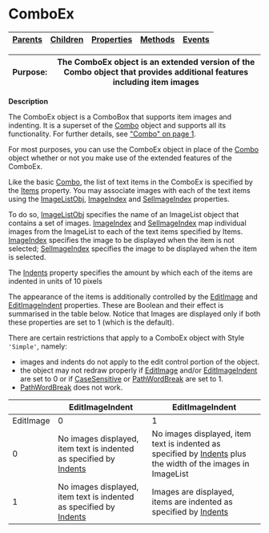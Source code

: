 




<h1 class="heading"><span class="name">ComboEx</span></h1>

| [Parents](../ParentLists/ComboEx.htm) | [Children](../ChildLists/ComboEx.htm) | [Properties](../PropLists/ComboEx.htm) | [Methods](../MethodLists/ComboEx.htm) | [Events](../EventLists/ComboEx.htm) |
| --- | --- | --- | --- | ---  |


| Purpose: | The ComboEx object is an extended version of the Combo object that provides additional features including item images |
| --- | ---  |


**Description**


The ComboEx object is a ComboBox that supports item images and indenting. It is a superset of the [Combo](combo.md) object and supports all its functionality. For further details, see ["Combo" on page 1](combo.md).



For most purposes, you can use the ComboEx object in place of the [Combo](combo.md) object whether or not you make use of the extended features of the ComboEx.


Like the basic [Combo](combo.md), the list of text items in the ComboEx is specified by the [Items](./items.md) property. You may associate images with each of the text items using the [ImageListObj](./imagelistobj.md), [ImageIndex](./imageindex.md) and [SelImageIndex](./selimageindex.md) properties.


To do so, [ImageListObj](./imagelistobj.md) specifies the name of an ImageList object that contains a set of images. [ImageIndex](./imageindex.md) and [SelImageIndex](./selimageindex.md) map individual images from the ImageList to each of the text items specified by Items. [ImageIndex](./imageindex.md) specifies the image to be displayed when the item is not selected; [SelImageIndex](./selimageindex.md) specifies the image to be displayed when the item is selected.


The [Indents](./indents.md) property specifies the amount by which each of the items are indented in units of 10 pixels


The appearance of the items is additionally controlled by the [EditImage](./editimage.md) and [EditImageIndent](./editimageindent.md) properties. These are Boolean and their effect is summarised in the table below. Notice that Images are displayed only if both these properties are set to 1 (which is the default).


There are certain restrictions that apply to a ComboEx object with Style `'Simple'`, namely:

- images and indents do not apply to the edit control portion of the object.
- the object may not redraw properly if [EditImage](./editimage.md) and/or [EditImageIndent](./editimageindent.md) are set to 0 or if [CaseSensitive](./casesensitive.md) or [PathWordBreak](./pathwordbreak.md) are set to 1.
- [PathWordBreak](./pathwordbreak.md) does not work.

|  | EditImageIndent | EditImageIndent |
| --- | --- | ---  |
| EditImage | 0 | 1 |
| 0 | No images displayed, item text is indented as specified by [Indents](./indents.md) | No images displayed, item text is indented as specified by [Indents](./indents.md) plus the width of the images in ImageList |
| 1 | No images displayed, item text is indented as specified by [Indents](./indents.md) | Images are displayed, items are indented as specified by [Indents](./indents.md) |



